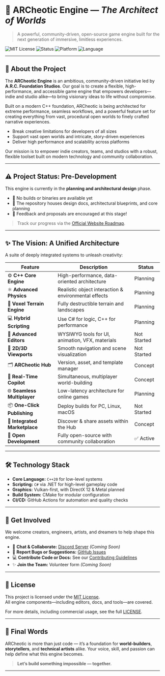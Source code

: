 # 🌌 ARCheotic Engine — *The Architect of Worlds*

> A powerful, community-driven, open-source game engine built for the next generation of immersive, limitless experiences.

![MIT License](https://img.shields.io/badge/license-MIT-blue.svg)
![Status](https://img.shields.io/badge/status-pre--development-lightgrey.svg)
![Platform](https://img.shields.io/badge/platform-cross--platform-green.svg)
![Language](https://img.shields.io/badge/language-C++20%20%7C%20C%23-blueviolet.svg)

---


## 🚀 About the Project

The **ARCheotic Engine** is an ambitious, community-driven initiative led by **A.R.C. Foundation Studios**. Our goal is to create a flexible, high-performance, and accessible game engine that empowers developers—indie and studio alike—to bring visionary ideas to life without compromise.

Built on a modern C++ foundation, ARCheotic is being architected for extreme performance, seamless workflows, and a powerful feature set for creating everything from vast, procedural open worlds to finely crafted narrative experiences.

- Break creative limitations for developers of all sizes  
- Support vast open worlds and intricate, story-driven experiences  
- Deliver high performance and scalability across platforms  

Our mission is to empower indie creators, teams, and studios with a robust, flexible toolset built on modern technology and community collaboration.

---

## ⚠️ Project Status: Pre-Development

This engine is currently in the **planning and architectural design** phase.

- 🔨 No builds or binaries are available yet
- 📁 The repository houses design docs, architectural blueprints, and core planning
- 🧠 Feedback and proposals are encouraged at this stage!

> Track our progress via the [Official Website Roadmap](https://archaoticengine.com/#roadmap).

---

## ✨ The Vision: A Unified Architecture

A suite of deeply integrated systems to unleash creativity:

| Feature | Description | Status |
|--------|-------------|--------|
| ⚙️ **C++ Core Engine** | High-performance, data-oriented architecture | Planning |
| ⚛️ **Advanced Physics** | Realistic object interaction & environmental effects | Planning |
| 🧊 **Voxel Terrain Engine** | Fully destructible terrain and landscapes | Planning |
| 💻 **Hybrid Scripting** | Use C# for logic, C++ for performance | Planning |
| 🎨 **Advanced Editors** | WYSIWYG tools for UI, animation, VFX, materials | Not Started |
| 🎥 **2D/3D Viewports** | Smooth navigation and scene visualization | Not Started |
| 🗂️ **ARCheotic Hub** | Version, asset, and template manager | Concept |
| 🤝 **Real-Time Copilot** | Simultaneous, multiplayer world-building | Concept |
| 🌐 **Seamless Multiplayer** | Low-latency architecture for online games | Planning |
| 📦 **One-Click Publishing** | Deploy builds for PC, Linux, macOS | Not Started |
| 🛒 **Integrated Marketplace** | Discover & share assets within the Hub | Concept |
| 🌿 **Open Development** | Fully open-source with community collaboration | ✅ Active |

---

## 🛠️ Technology Stack

- **Core Language:** `C++20` for low-level systems  
- **Scripting:** `C#` via .NET for high-level gameplay code  
- **Graphics:** Vulkan-first, with DirectX 12 & Metal planned  
- **Build System:** CMake for modular configuration  
- **CI/CD:** GitHub Actions for automation and quality checks

---

## 💖 Get Involved

We welcome creators, engineers, artists, and dreamers to help shape this engine.

- 💬 **Chat & Collaborate:** [Discord Server](#) *(Coming Soon)*  
- 🐛 **Report Bugs or Suggestions:** [GitHub Issues](../../issues)  
- 💻 **Contribute Code or Docs:** See our [Contributing Guidelines](CONTRIBUTING.md)  
- ✨ **Join the Team:** Volunteer form *(Coming Soon)*

---

## 📜 License

This project is licensed under the [MIT License](LICENSE).  
All engine components—including editors, docs, and tools—are covered.

For more details, including commercial usage, see the full [LICENSE](LICENSE).

---

## 🌌 Final Words

ARCheotic is more than just code — it’s a foundation for **world-builders**, **storytellers**, and **technical artists** alike. Your voice, skill, and passion can help define what this engine becomes.

> **Let’s build something impossible — together.**

---
